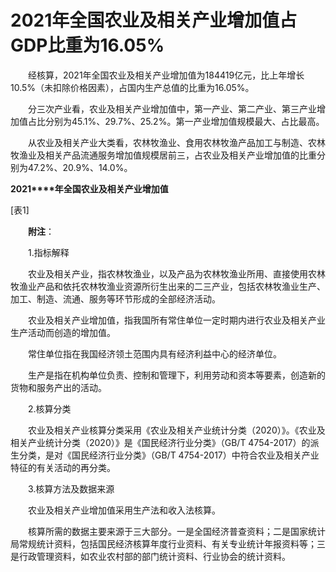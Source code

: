 # 2021年全国农业及相关产业增加值占GDP比重为16.05%

　　经核算，2021年全国农业及相关产业增加值为184419亿元，比上年增长10.5%（未扣除价格因素），占国内生产总值的比重为16.05%。

　　分三次产业看，农业及相关产业增加值中，第一产业、第二产业、第三产业增加值占比分别为45.1%、29.7%、25.2%。第一产业增加值规模最大、占比最高。

　　从农业及相关产业大类看，农林牧渔业、食用农林牧渔产品加工与制造、农林牧渔业及相关产品流通服务增加值规模居前三，占农业及相关产业增加值的比重分别为47.2%、20.9%、14.0%。

**2021****年全国农业及相关产业增加值**

\[表1\]

　　**附注**：

　　1.指标解释

　　农业及相关产业，指农林牧渔业，以及产品为农林牧渔业所用、直接使用农林牧渔业产品和依托农林牧渔业资源所衍生出来的二三产业，包括农林牧渔业生产、加工、制造、流通、服务等环节形成的全部经济活动。

　　农业及相关产业增加值，指我国所有常住单位一定时期内进行农业及相关产业生产活动而创造的增加值。

　　常住单位指在我国经济领土范围内具有经济利益中心的经济单位。

　　生产是指在机构单位负责、控制和管理下，利用劳动和资本等要素，创造新的货物和服务产出的活动。

　　2.核算分类

　　农业及相关产业核算分类采用《农业及相关产业统计分类（2020）》。《农业及相关产业统计分类（2020）》是《国民经济行业分类》（GB/T 4754-2017）的派生分类，是对《国民经济行业分类》（GB/T 4754-2017）中符合农业及相关产业特征的有关活动的再分类。

　　3.核算方法及数据来源

　　农业及相关产业增加值采用生产法和收入法核算。

　　核算所需的数据主要来源于三大部分。一是全国经济普查资料；二是国家统计局常规统计资料，包括国民经济核算年度行业资料、有关专业统计年报资料等；三是行政管理资料，如农业农村部的部门统计资料、行业协会的统计资料。